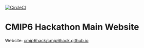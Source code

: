 [![CircleCI](https://img.shields.io/circleci/project/github/cmip6hack/cmip6hack.github.io/source.svg?style=for-the-badge&logo=circleci)](https://circleci.com/gh/cmip6hack/cmip6hack.github.io)

# CMIP6 Hackathon Main Website

Website: [cmip6hack/cmip6hack.github.io](https://cmip6hack.github.io)
